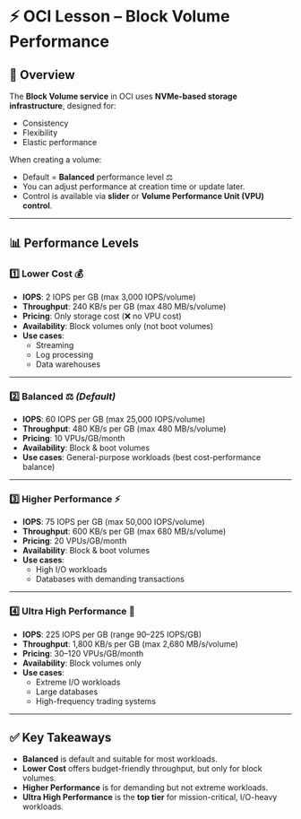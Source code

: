 # ⚡ OCI Lesson – Block Volume Performance

## 🚀 Overview
The **Block Volume service** in OCI uses **NVMe-based storage infrastructure**, designed for:
- Consistency  
- Flexibility  
- Elastic performance  

When creating a volume:
- Default = **Balanced** performance level ⚖️  
- You can adjust performance at creation time or update later.  
- Control is available via **slider** or **Volume Performance Unit (VPU) control**.  

---

## 📊 Performance Levels

### 1️⃣ Lower Cost 💰
- **IOPS**: 2 IOPS per GB (max 3,000 IOPS/volume)  
- **Throughput**: 240 KB/s per GB (max 480 MB/s/volume)  
- **Pricing**: Only storage cost (❌ no VPU cost)  
- **Availability**: Block volumes only (not boot volumes)  
- **Use cases**:  
  - Streaming  
  - Log processing  
  - Data warehouses  

---

### 2️⃣ Balanced ⚖️ *(Default)*
- **IOPS**: 60 IOPS per GB (max 25,000 IOPS/volume)  
- **Throughput**: 480 KB/s per GB (max 480 MB/s/volume)  
- **Pricing**: 10 VPUs/GB/month  
- **Availability**: Block & boot volumes  
- **Use cases**: General-purpose workloads (best cost-performance balance)  

---

### 3️⃣ Higher Performance ⚡
- **IOPS**: 75 IOPS per GB (max 50,000 IOPS/volume)  
- **Throughput**: 600 KB/s per GB (max 680 MB/s/volume)  
- **Pricing**: 20 VPUs/GB/month  
- **Availability**: Block & boot volumes  
- **Use cases**:  
  - High I/O workloads  
  - Databases with demanding transactions  

---

### 4️⃣ Ultra High Performance 🚀
- **IOPS**: 225 IOPS per GB (range 90–225 IOPS/GB)  
- **Throughput**: 1,800 KB/s per GB (max 2,680 MB/s/volume)  
- **Pricing**: 30–120 VPUs/GB/month  
- **Availability**: Block volumes only  
- **Use cases**:  
  - Extreme I/O workloads  
  - Large databases  
  - High-frequency trading systems  

---

## ✅ Key Takeaways
- **Balanced** is default and suitable for most workloads.  
- **Lower Cost** offers budget-friendly throughput, but only for block volumes.  
- **Higher Performance** is for demanding but not extreme workloads.  
- **Ultra High Performance** is the **top tier** for mission-critical, I/O-heavy workloads.  

